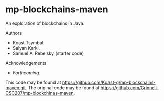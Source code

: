 # mp-blockchains-maven

An exploration of blockchains in Java.

Authors

* Koast Tsymbal.
* Salyan Karki.
* Samuel A. Rebelsky (starter code)

Acknowledgements

* _Forthcoming_.

This code may be found at <https://github.com/Koast-g/mp-blockchains-maven.git>. The original code may be found at <https://github.com/Grinnell-CSC207/mp-blockchinas-maven>.
